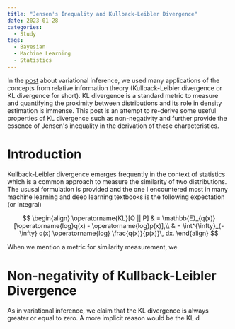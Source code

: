 ```yaml
---
title: "Jensen's Inequality and Kullback-Leibler Divergence"
date: 2023-01-28
categories:
  - Study
tags:
  - Bayesian
  - Machine Learning
  - Statistics
---
```


In the [post](https://colab.research.google.com/drive/1g61AxatS8rfrA55jBh9uUvRBY2ZL6LhQ?usp=sharing) about variational inference, we used many applications 
of the concepts from relative information theory (Kullback-Leibler divergence or KL divergence for short). KL divergence is a standard metric
to measure and quantifying the proximity between distributions and its role in density estimation is immense.
This post is an attempt to re-derive some useful properties of KL divergence such as non-negativity and further
provide the essence of Jensen's inequality in the derivation of these characteristics.

# Introduction
Kullback-Leibler divergence emerges frequently in the context of statistics which is a common approach to measure the similarity of two distributions. The ususal formulation is provided and the one I encountered most in many machine learning and deep learning textbooks is the following expectation (or integral)

$$
\begin{align}
\operatorname{KL}[Q || P] & = \mathbb{E}_{q(x)} [\operatorname{log}q(x) - \operatorname{log}p(x)],\\
& = \int^{\infty}_{-\infty} q(x) \operatorname{log} \frac{q(x)}{p(x)}\, dx.
\end{align}
$$ 

When we mention a metric for similarity measurement, we 



# Non-negativity of Kullback-Leibler Divergence 
As in variational inference, we claim that the KL divergence is always greater or equal to zero. A more implicit reason would be the KL d











